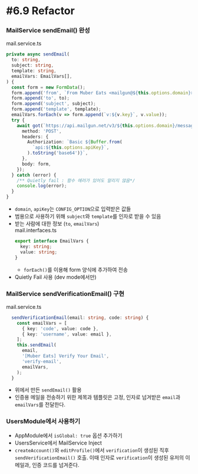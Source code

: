 # #6.9 Refactor

### MailService sendEmail() 완성

mail.service.ts

```ts
private async sendEmail(
  to: string,
  subject: string,
  template: string,
  emailVars: EmailVars[],
) {
  const form = new FormData();
  form.append('from', `From Muber Eats <mailgun@${this.options.domain}>`);
  form.append('to', to);
  form.append('subject', subject);
  form.append('template', template);
  emailVars.forEach(v => form.append(`v:${v.key}`, v.value));
  try {
    await got(`https://api.mailgun.net/v3/${this.options.domain}/messages`, {
      method: 'POST',
      headers: {
        Authorization: `Basic ${Buffer.from(
          `api:${this.options.apiKey}`,
        ).toString('base64')}`,
      },
      body: form,
    });
  } catch (error) {
    /** Quietly fail : 함수 에러가 있어도 알리지 않음*/
    console.log(error);
  }
}
```

- `domain`, `apiKey`는 `CONFIG_OPTION`으로 입력받은 값들
- 범용으로 사용하기 위해 `subject`와 `template`를 인자로 받을 수 있음
- 받는 사람에 대한 정보 (`to`, `emailVars`)<br>mail.interfaces.ts
  ```ts
  export interface EmailVars {
    key: string;
    value: string;
  }
  ```
  - `forEach()`를 이용해 form 양식에 추가하여 전송
- Quietly Fail 사용 (dev mode에서만)

### MailService sendVerificationEmail() 구현

mail.service.ts

```ts
  sendVerificationEmail(email: string, code: string) {
    const emailVars = [
      { key: 'code', value: code },
      { key: 'username', value: email },
    ];
    this.sendEmail(
      email,
      '[Muber Eats] Verify Your Email',
      'verify-email',
      emailVars,
    );
  }
```

- 위에서 만든 `sendEmail()` 활용
- 인증용 메일을 전송하기 위한 제목과 템플릿은 고정, 인자로 넘겨받은 `email`과 `emailVars`를 전달한다.

### UsersModule에서 사용하기

- AppModule에서 `isGlobal: true` 옵션 추가하기
  <br>
- UsersService에서 MailService Inject
- `createAccount()`와 `editProfile()`에서 `verification`이 생성된 직후 `sendVerificationEmail()` 호출. 이때 인자로 `verification`이 생성된 유저의 이메일과, 인증 코드를 넘겨준다.
